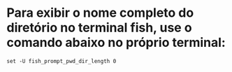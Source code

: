 # Para exibir o nome completo do diretório no terminal fish, use o comando abaixo no próprio terminal:

```shell
set -U fish_prompt_pwd_dir_length 0
```